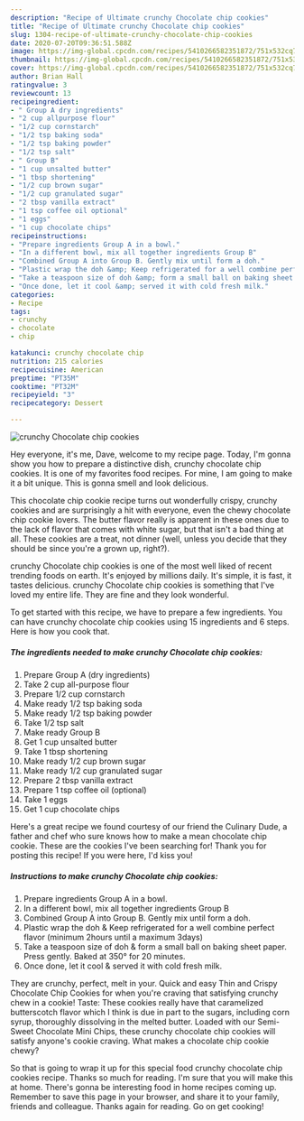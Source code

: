 ```yaml
---
description: "Recipe of Ultimate crunchy Chocolate chip cookies"
title: "Recipe of Ultimate crunchy Chocolate chip cookies"
slug: 1304-recipe-of-ultimate-crunchy-chocolate-chip-cookies
date: 2020-07-20T09:36:51.588Z
image: https://img-global.cpcdn.com/recipes/5410266582351872/751x532cq70/crunchy-chocolate-chip-cookies-recipe-main-photo.jpg
thumbnail: https://img-global.cpcdn.com/recipes/5410266582351872/751x532cq70/crunchy-chocolate-chip-cookies-recipe-main-photo.jpg
cover: https://img-global.cpcdn.com/recipes/5410266582351872/751x532cq70/crunchy-chocolate-chip-cookies-recipe-main-photo.jpg
author: Brian Hall
ratingvalue: 3
reviewcount: 13
recipeingredient:
- " Group A dry ingredients"
- "2 cup allpurpose flour"
- "1/2 cup cornstarch"
- "1/2 tsp baking soda"
- "1/2 tsp baking powder"
- "1/2 tsp salt"
- " Group B"
- "1 cup unsalted butter"
- "1 tbsp shortening"
- "1/2 cup brown sugar"
- "1/2 cup granulated sugar"
- "2 tbsp vanilla extract"
- "1 tsp coffee oil optional"
- "1 eggs"
- "1 cup chocolate chips"
recipeinstructions:
- "Prepare ingredients Group A in a bowl."
- "In a different bowl, mix all together ingredients Group B"
- "Combined Group A into Group B. Gently mix until form a doh."
- "Plastic wrap the doh &amp; Keep refrigerated for a well combine perfect flavor (minimum 2hours until a maximum 3days)"
- "Take a teaspoon size of doh &amp; form a small ball on baking sheet paper. Press gently. Baked at 350° for 20 minutes."
- "Once done, let it cool &amp; served it with cold fresh milk."
categories:
- Recipe
tags:
- crunchy
- chocolate
- chip

katakunci: crunchy chocolate chip 
nutrition: 215 calories
recipecuisine: American
preptime: "PT35M"
cooktime: "PT32M"
recipeyield: "3"
recipecategory: Dessert

---
```



![crunchy Chocolate chip cookies](https://img-global.cpcdn.com/recipes/5410266582351872/751x532cq70/crunchy-chocolate-chip-cookies-recipe-main-photo.jpg)

Hey everyone, it's me, Dave, welcome to my recipe page. Today, I'm gonna show you how to prepare a distinctive dish, crunchy chocolate chip cookies. It is one of my favorites food recipes. For mine, I am going to make it a bit unique. This is gonna smell and look delicious.

This chocolate chip cookie recipe turns out wonderfully crispy, crunchy cookies and are surprisingly a hit with everyone, even the chewy chocolate chip cookie lovers. The butter flavor really is apparent in these ones due to the lack of flavor that comes with white sugar, but that isn&#39;t a bad thing at all. These cookies are a treat, not dinner (well, unless you decide that they should be since you&#39;re a grown up, right?).

crunchy Chocolate chip cookies is one of the most well liked of recent trending foods on earth. It's enjoyed by millions daily. It's simple, it is fast, it tastes delicious. crunchy Chocolate chip cookies is something that I've loved my entire life. They are fine and they look wonderful.


To get started with this recipe, we have to prepare a few ingredients. You can have crunchy chocolate chip cookies using 15 ingredients and 6 steps. Here is how you cook that.

<!--inarticleads1-->

##### The ingredients needed to make crunchy Chocolate chip cookies:

1. Prepare  Group A (dry ingredients)
1. Take 2 cup all-purpose flour
1. Prepare 1/2 cup cornstarch
1. Make ready 1/2 tsp baking soda
1. Make ready 1/2 tsp baking powder
1. Take 1/2 tsp salt
1. Make ready  Group B
1. Get 1 cup unsalted butter
1. Take 1 tbsp shortening
1. Make ready 1/2 cup brown sugar
1. Make ready 1/2 cup granulated sugar
1. Prepare 2 tbsp vanilla extract
1. Prepare 1 tsp coffee oil (optional)
1. Take 1 eggs
1. Get 1 cup chocolate chips


Here&#39;s a great recipe we found courtesy of our friend the Culinary Dude, a father and chef who sure knows how to make a mean chocolate chip cookie. These are the cookies I&#39;ve been searching for! Thank you for posting this recipe! If you were here, I&#39;d kiss you! 

<!--inarticleads2-->

##### Instructions to make crunchy Chocolate chip cookies:

1. Prepare ingredients Group A in a bowl.
1. In a different bowl, mix all together ingredients Group B
1. Combined Group A into Group B. Gently mix until form a doh.
1. Plastic wrap the doh &amp; Keep refrigerated for a well combine perfect flavor (minimum 2hours until a maximum 3days)
1. Take a teaspoon size of doh &amp; form a small ball on baking sheet paper. Press gently. Baked at 350° for 20 minutes.
1. Once done, let it cool &amp; served it with cold fresh milk.


They are crunchy, perfect, melt in your. Quick and easy Thin and Crispy Chocolate Chip Cookies for when you&#39;re craving that satisfying crunchy chew in a cookie! Taste: These cookies really have that caramelized butterscotch flavor which I think is due in part to the sugars, including corn syrup, thoroughly dissolving in the melted butter. Loaded with our Semi-Sweet Chocolate Mini Chips, these crunchy chocolate chip cookies will satisfy anyone&#39;s cookie craving. What makes a chocolate chip cookie chewy? 

So that is going to wrap it up for this special food crunchy chocolate chip cookies recipe. Thanks so much for reading. I'm sure that you will make this at home. There's gonna be interesting food in home recipes coming up. Remember to save this page in your browser, and share it to your family, friends and colleague. Thanks again for reading. Go on get cooking!

